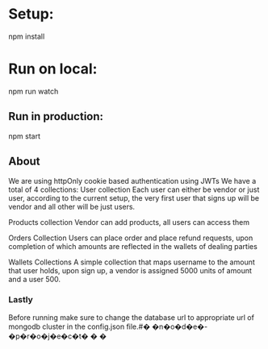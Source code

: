 ﻿# Setup:
npm install

# Run on local:
npm run watch

## Run in production:
npm start

## About 
We are using httpOnly cookie based authentication using JWTs
We have a total of 4 collections:
User collection
Each user can either be vendor or just user, according to the current setup, the very first user that signs up will be vendor and all other will be just users.

Products collection
Vendor can add products, all users can access them

Orders Collection
Users can place order and place refund requests, upon completion of which amounts are reflected in the wallets of dealing parties

Wallets Collections
A simple collection that maps username to the amount that user holds, upon sign up, a vendor is assigned 5000 units of amount and a user 500.

### Lastly
Before running make sure to change the database url to appropriate url of mongodb cluster in the config.json file.#� �n�o�d�e�-�p�r�o�j�e�c�t�
�
�
